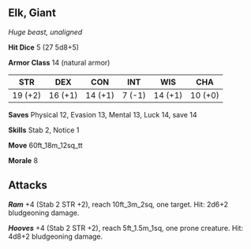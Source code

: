 ## Elk, Giant

*Huge beast, unaligned*

**Hit Dice** 5 (27 5d8+5)

**Armor Class** 14 (natural armor)

| STR     | DEX     | CON     | INT     | WIS     | CHA     |
|---------|---------|---------|---------|---------|---------|
| 19 (+2) | 16 (+1) | 14 (+1) |  7 (-1) | 14 (+1) | 10 (+0) |

**Saves** Physical 12, Evasion 13, Mental 13, Luck 14, save 14

**Skills** Stab 2, Notice 1

**Move** 60ft\_18m\_12sq\_tt

**Morale** 8

## Attacks

***Ram*** +4 (Stab 2 STR +2), reach 10ft\_3m\_2sq, one target. Hit: 2d6+2 bludgeoning damage.

***Hooves*** +4 (Stab 2 STR +2), reach 5ft\_1.5m\_1sq, one prone creature. Hit: 4d8+2 bludgeoning damage.


